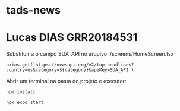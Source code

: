 # tads-news
# Lucas DIAS GRR20184531

Substituir a o campo SUA_API no arquivo ./screens/HomeScreen.tsx

```
axios.get(`https://newsapi.org/v2/top-headlines?country=us&category=${category}&apiKey=SUA_API`)
```

Abrir um terminal na pasta do projeto e executar:

```
npm install
```
```
npx expo start
```
